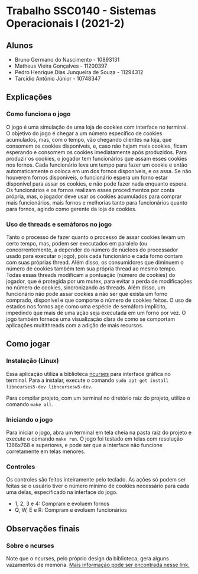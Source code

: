 # Trabalho SSC0140 - Sistemas Operacionais I (2021-2)

## Alunos
- Bruno Germano do Nascimento - 10893131
- Matheus Vieira Gonçalves - 11200397
- Pedro Henrique Dias Junqueira de Souza - 11294312
- Tarcídio Antônio Júnior - 10748347

## Explicações

### Como funciona o jogo

O jogo é uma simulação de uma loja de cookies com interface no terminal. O objetivo do jogo é chegar a um número específico de cookies acumulados, mas, com o tempo, vão chegando clientes na loja, que consomem os cookies disponíveis, e, caso não hajam mais cookies, ficam esperando e consomem os cookies imediatamente após produzidos. 
Para produzir os cookies, o jogador tem funcionários que assam esses cookies nos fornos. Cada funcionário leva um tempo para fazer um cookie e então automaticamente o coloca em um dos fornos disponíveis, e os assa. Se não houverem fornos disponíveis, o funcionário espera um forno estar disponível para assar os cookies, e não pode fazer nada enquanto espera. Os funcionários e os fornos realizam esses procedimentos por conta própria, mas, o jogador deve usar os cookies acumulados para comprar mais funcionários, mais fornos e melhorias tanto para funcionários quanto para fornos, agindo como gerente da loja de cookies.

### Uso de threads e semáforos no jogo

Tanto o processo de fazer quanto o processo de assar cookies levam um certo tempo, mas, podem ser executados em paralelo (ou concorrentemente, a depender do número de núcleos do processador usado para executar o jogo), pois cada funcionário e cada forno contam com suas próprias thread. Além disso, os consumidores que diminuem o número de cookies também tem sua própria thread ao mesmo tempo. Todas essas threads modificam a pontuação (número de cookies) do jogador, que é protegida por um mutex, para evitar a perda de modificações no número de cookies, sincronizando as threads. Além disso, um funcionário não pode assar cookies a não ser que exista um forno comprado, disponível e que comporte o número de cookies feitos. O uso de estados nos fornos age como uma espécie de semáforo implícito, impedindo que mais de uma ação seja executada em um forno por vez. 
O jogo também fornece uma visualização clara de como se comportam aplicações multithreads com a adição de mais recursos.

## Como jogar 

### Instalação (Linux)
Essa aplicação utiliza a biblioteca [ncurses](https://www.cyberciti.biz/faq/linux-install-ncurses-library-headers-on-debian-ubuntu-centos-fedora/) para interface gráfica no terminal. Para a instalar, execute o comando 
```sudo apt-get install libncurses5-dev libncursesw5-dev```.

Para compilar projeto, com um terminal no diretório raiz do projeto, utilize o comando ```make all```.

### Iniciando o jogo

Para iniciar o jogo, abra um terminal em tela cheia na pasta raiz do projeto e execute o comando ```make run```. O jogo foi testado em telas com resolução 1366x768 e superiores, e pode ser que a interface não funcione corretamente em telas menores.

### Controles
Os controles são feitos inteiramente pelo teclado. As ações só podem ser feitas se o usuário tiver o número mínimo de cookies necessário para cada uma delas, especificado na interface do jogo.

- 1, 2, 3 e 4: Compram e evoluem fornos
- Q, W, E e R: Compram e evoluem funcionários

## Observações finais

### Sobre o ncurses

Note que o ncurses, pelo próprio design da biblioteca, gera alguns vazamentos de memória. [Mais informação pode ser encontrada nesse link.](https://invisible-island.net/ncurses/ncurses.faq.html#config_leaks)